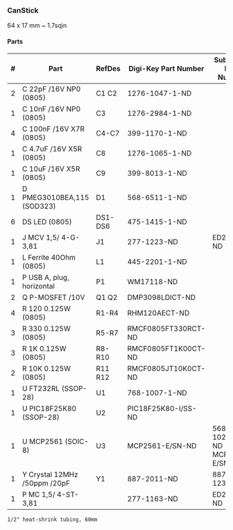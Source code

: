 ### CanStick ###

64 x 17 mm ~ 1.7sqin


#### Parts ####

|  # | Part                             | RefDes  | Digi-Key Part Number       | Substitute Part Number          |
|---:|----------------------------------|---------|----------------------------|---------------------------------|
|  2 | C 22pF /16V NP0 (0805)           | C1 C2   | 1276-1047-1-ND             |                                 |
|  1 | C 10nF /16V NP0 (0805)           | C3      | 1276-2984-1-ND             |                                 |
|  4 | C 100nF /16V X7R (0805)          | C4-C7   | 399-1170-1-ND              |                                 |
|  1 | C 4.7uF /16V X5R (0805)          | C8      | 1276-1065-1-ND             |                                 |
|  1 | C 10uF /16V X5R (0805)           | C9      | 399-8013-1-ND              |                                 |
|  1 | D PMEG3010BEA,115 (SOD323)       | D1      | 568-6511-1-ND              |                                 |
|  6 | DS LED (0805)                    | DS1-DS6 | 475-1415-1-ND              |                                 |
|  1 | J MCV 1,5/ 4-G-3,81              | J1      | 277-1223-ND                | ED2821-ND                       |
|  1 | L Ferrite 40Ohm (0805)           | L1      | 445-2201-1-ND              |                                 |
|  1 | P USB A, plug, horizontal        | P1      | WM17118-ND                 |                                 |
|  2 | Q P-MOSFET /10V                  | Q1 Q2   | DMP3098LDICT-ND            |                                 |
|  4 | R 120 0.125W (0805)              | R1-R4   | RHM120AECT-ND              |                                 |
|  3 | R 330 0.125W (0805)              | R5-R7   | RMCF0805FT330RCT-ND        |                                 |
|  3 | R 1K 0.125W (0805)               | R8-R10  | RMCF0805FT1K00CT-ND        |                                 |
|  2 | R 10K 0.125W (0805)              | R11 R12 | RMCF0805JT10K0CT-ND        |                                 |
|  1 | U FT232RL (SSOP-28)              | U1      | 768-1007-1-ND              |                                 |
|  1 | U PIC18F25K80 (SSOP-28)          | U2      | PIC18F25K80-I/SS-ND        |                                 |
|  1 | U MCP2561 (SOIC-8)               | U3      | MCP2561-E/SN-ND            | 568-10289-1-ND  MCP2562-E/SN-ND |
|  1 | Y Crystal 12MHz /50ppm /20pF     | Y1      | 887-2011-ND                | 887-1238-ND                     |
|  1 | P MC 1,5/ 4-ST-3,81              |         | 277-1163-ND                | ED2877-ND                       |

    1/2" heat-shrink tubing, 60mm

